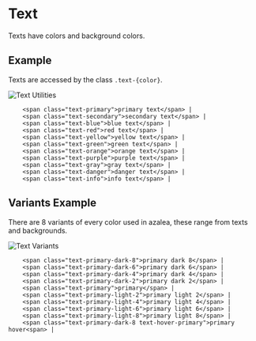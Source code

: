 # Text

Texts have colors and background colors.

## Example

Texts are accessed by the class `.text-{color}`.

![Text Utilities](../assets/text_utilities.png)

```
	<span class="text-primary">primary text</span> |
	<span class="text-secondary">secondary text</span> |
	<span class="text-blue">blue text</span> |
	<span class="text-red">red text</span> |
	<span class="text-yellow">yellow text</span> |
	<span class="text-green">green text</span> |
	<span class="text-orange">orange text</span> |
	<span class="text-purple">purple text</span> |
	<span class="text-gray">gray text</span> |
	<span class="text-danger">danger text</span> |
	<span class="text-info">info text</span> |
```

## Variants Example

There are 8 variants of every color used in azalea, these range from texts and backgrounds.

![Text Variants](../assets/text_variants_utilities.png)

```
	<span class="text-primary-dark-8">primary dark 8</span> |
	<span class="text-primary-dark-6">primary dark 6</span> |
	<span class="text-primary-dark-4">primary dark 4</span> |
	<span class="text-primary-dark-2">primary dark 2</span> |
	<span class="text-primary">primary</span> |
	<span class="text-primary-light-2">primary light 2</span> |
	<span class="text-primary-light-4">primary light 4</span> |
	<span class="text-primary-light-6">primary light 6</span> |
	<span class="text-primary-light-8">primary light 8</span> |
	<span class="text-primary-dark-8 text-hover-primary">primary hover<span> |
```
